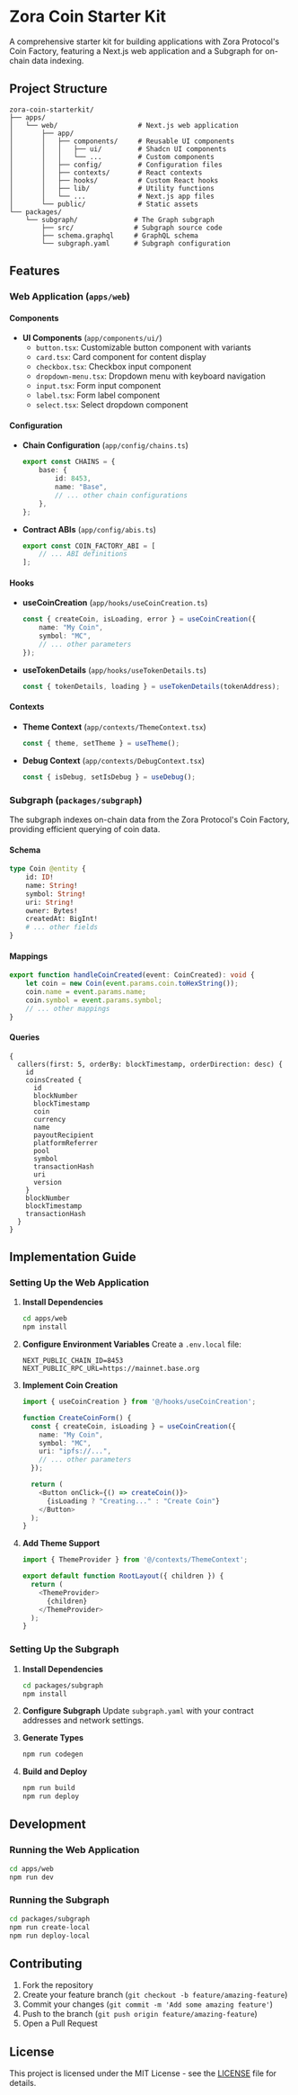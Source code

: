 # Zora Coin Starter Kit

A comprehensive starter kit for building applications with Zora Protocol's Coin Factory, featuring a Next.js web application and a Subgraph for on-chain data indexing.

## Project Structure

```
zora-coin-starterkit/
├── apps/
│   └── web/                    # Next.js web application
│       ├── app/
│       │   ├── components/     # Reusable UI components
│       │   │   ├── ui/         # Shadcn UI components
│       │   │   └── ...         # Custom components
│       │   ├── config/         # Configuration files
│       │   ├── contexts/       # React contexts
│       │   ├── hooks/          # Custom React hooks
│       │   ├── lib/            # Utility functions
│       │   └── ...             # Next.js app files
│       └── public/             # Static assets
└── packages/
    └── subgraph/              # The Graph subgraph
        ├── src/               # Subgraph source code
        ├── schema.graphql     # GraphQL schema
        └── subgraph.yaml      # Subgraph configuration
```

## Features

### Web Application (`apps/web`)

#### Components

- **UI Components** (`app/components/ui/`)
    - `button.tsx`: Customizable button component with variants
    - `card.tsx`: Card component for content display
    - `checkbox.tsx`: Checkbox input component
    - `dropdown-menu.tsx`: Dropdown menu with keyboard navigation
    - `input.tsx`: Form input component
    - `label.tsx`: Form label component
    - `select.tsx`: Select dropdown component

#### Configuration

- **Chain Configuration** (`app/config/chains.ts`)

    ```typescript
    export const CHAINS = {
        base: {
            id: 8453,
            name: "Base",
            // ... other chain configurations
        },
    };
    ```

- **Contract ABIs** (`app/config/abis.ts`)
    ```typescript
    export const COIN_FACTORY_ABI = [
        // ... ABI definitions
    ];
    ```

#### Hooks

- **useCoinCreation** (`app/hooks/useCoinCreation.ts`)

    ```typescript
    const { createCoin, isLoading, error } = useCoinCreation({
        name: "My Coin",
        symbol: "MC",
        // ... other parameters
    });
    ```

- **useTokenDetails** (`app/hooks/useTokenDetails.ts`)
    ```typescript
    const { tokenDetails, loading } = useTokenDetails(tokenAddress);
    ```

#### Contexts

- **Theme Context** (`app/contexts/ThemeContext.tsx`)

    ```typescript
    const { theme, setTheme } = useTheme();
    ```

- **Debug Context** (`app/contexts/DebugContext.tsx`)
    ```typescript
    const { isDebug, setIsDebug } = useDebug();
    ```

### Subgraph (`packages/subgraph`)

The subgraph indexes on-chain data from the Zora Protocol's Coin Factory, providing efficient querying of coin data.

#### Schema

```graphql
type Coin @entity {
    id: ID!
    name: String!
    symbol: String!
    uri: String!
    owner: Bytes!
    createdAt: BigInt!
    # ... other fields
}
```

#### Mappings

```typescript
export function handleCoinCreated(event: CoinCreated): void {
    let coin = new Coin(event.params.coin.toHexString());
    coin.name = event.params.name;
    coin.symbol = event.params.symbol;
    // ... other mappings
}
```

#### Queries

```
{
  callers(first: 5, orderBy: blockTimestamp, orderDirection: desc) {
    id
    coinsCreated {
      id
      blockNumber
      blockTimestamp
      coin
      currency
      name
      payoutRecipient
      platformReferrer
      pool
      symbol
      transactionHash
      uri
      version
    }
    blockNumber
    blockTimestamp
    transactionHash
  }
}
```

## Implementation Guide

### Setting Up the Web Application

1. **Install Dependencies**

    ```bash
    cd apps/web
    npm install
    ```

2. **Configure Environment Variables**
   Create a `.env.local` file:

    ```
    NEXT_PUBLIC_CHAIN_ID=8453
    NEXT_PUBLIC_RPC_URL=https://mainnet.base.org
    ```

3. **Implement Coin Creation**

    ```typescript
    import { useCoinCreation } from '@/hooks/useCoinCreation';

    function CreateCoinForm() {
      const { createCoin, isLoading } = useCoinCreation({
        name: "My Coin",
        symbol: "MC",
        uri: "ipfs://...",
        // ... other parameters
      });

      return (
        <Button onClick={() => createCoin()}>
          {isLoading ? "Creating..." : "Create Coin"}
        </Button>
      );
    }
    ```

4. **Add Theme Support**

    ```typescript
    import { ThemeProvider } from '@/contexts/ThemeContext';

    export default function RootLayout({ children }) {
      return (
        <ThemeProvider>
          {children}
        </ThemeProvider>
      );
    }
    ```

### Setting Up the Subgraph

1. **Install Dependencies**

    ```bash
    cd packages/subgraph
    npm install
    ```

2. **Configure Subgraph**
   Update `subgraph.yaml` with your contract addresses and network settings.

3. **Generate Types**

    ```bash
    npm run codegen
    ```

4. **Build and Deploy**
    ```bash
    npm run build
    npm run deploy
    ```

## Development

### Running the Web Application

```bash
cd apps/web
npm run dev
```

### Running the Subgraph

```bash
cd packages/subgraph
npm run create-local
npm run deploy-local
```

## Contributing

1. Fork the repository
2. Create your feature branch (`git checkout -b feature/amazing-feature`)
3. Commit your changes (`git commit -m 'Add some amazing feature'`)
4. Push to the branch (`git push origin feature/amazing-feature`)
5. Open a Pull Request

## License

This project is licensed under the MIT License - see the [LICENSE](LICENSE) file for details.
